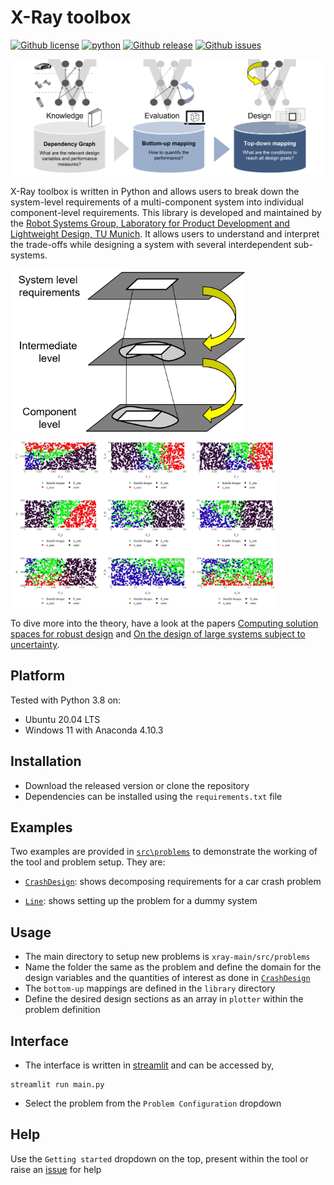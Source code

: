 X-Ray toolbox
========

[![Github license](https://img.shields.io/github/license/akhilsathuluri/x-ray-tool)](https://github.com/akhilsathuluri/x-ray-tool)
[![python](https://img.shields.io/badge/python-3.8-green)](https://github.com/akhilsathuluri/x-ray-tool)
[![Github release](https://img.shields.io/github/release/akhilsathuluri/x-ray-tool)](https://github.com/akhilsathuluri/x-ray-tool/releases)
[![Github issues](https://img.shields.io/github/issues/akhilsathuluri/x-ray-tool)](https://github.com/akhilsathuluri/x-ray-tool)

![Top down design process](https://github.com/akhilsathuluri/x-ray-tool/blob/main/screenshots/top-down-design.png)

X-Ray toolbox is written in Python and allows users to break down the system-level requirements of a multi-component system into individual component-level requirements. This library is developed and maintained by the [Robot Systems Group, Laboratory for Product Development and Lightweight Design, TU Munich](https://www.mec.ed.tum.de/en/lpl/research/research-groups/robot-systems/). It allows users to understand and interpret the trade-offs while designing a system with several interdependent sub-systems. 

<!-- ![Requirement decomposition](https://github.com/akhilsathuluri/x-ray-tool/blob/main/screenshots/decomposing.png) ![Solution spaces](https://github.com/akhilsathuluri/x-ray-tool/blob/main/screenshots/sse.jpg) -->

<p float="middle">
  <img src="https://github.com/akhilsathuluri/x-ray-tool/blob/main/screenshots/decomposing.png" alt="Requirement decomposition" width="375"/>
  <img src="https://github.com/akhilsathuluri/x-ray-tool/blob/main/screenshots/sse.jpg" alt="Solution spaces" width="425"/>
</p>

To dive more into the theory, have a look at the papers [Computing solution spaces for robust design](https://github.com/PhD-TUM/xray-python/files/7787066/file.pdf) and [On the design of large systems subject to uncertainty](https://www.tandfonline.com/doi/abs/10.1080/09544828.2017.1303664). 


## Platform
Tested with Python 3.8 on:
* Ubuntu 20.04 LTS
* Windows 11 with Anaconda 4.10.3

## Installation
* Download the released version or clone the repository 
* Dependencies can be installed using the `requirements.txt` file

## Examples
Two examples are provided in [`src\problems`](https://github.com/akhilsathuluri/x-ray-tool/tree/main/src/problems) to demonstrate the working of the tool and problem setup. They are:
* [`CrashDesign`](https://github.com/akhilsathuluri/x-ray-tool/tree/main/src/problems/CrashDesign): shows decomposing requirements for a car crash problem



* [`Line`](https://github.com/akhilsathuluri/x-ray-tool/tree/main/src/problems/Line): shows setting up the problem for a dummy system 

## Usage
* The main directory to setup new problems is `xray-main/src/problems`
* Name the folder the same as the problem and define the domain for the design variables and the quantities of interest as done in [`CrashDesign`](https://github.com/akhilsathuluri/x-ray-tool/tree/main/src/problems/CrashDesign)
* The `bottom-up` mappings are defined in the `library` directory
* Define the desired design sections as an array in `plotter` within the problem definition

## Interface
* The interface is written in [streamlit](https://streamlit.io/) and can be accessed by,
```
streamlit run main.py
```
* Select the problem from the `Problem Configuration` dropdown

## Help
Use the `Getting started` dropdown on the top, present within the tool or raise an [issue](https://github.com/akhilsathuluri/x-ray-tool/issues) for help